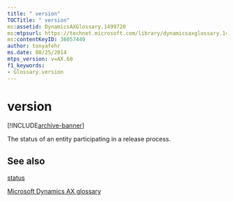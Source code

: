 ```yaml
---
title: " version"
TOCTitle: " version"
ms:assetid: DynamicsAXGlossary.1499720
ms:mtpsurl: https://technet.microsoft.com/library/dynamicsaxglossary.1499720(v=AX.60)
ms:contentKeyID: 36057449
author: tonyafehr
ms.date: 08/25/2014
mtps_version: v=AX.60
f1_keywords:
- Glossary.version
---
```


# version


[!INCLUDE[archive-banner](includes/archive-banner.md)]

The status of an entity participating in a release process.

## See also

[status](status.md)

[Microsoft Dynamics AX glossary](glossary/microsoft-dynamics-ax-glossary.md)

  


